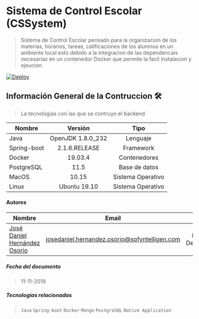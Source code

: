 
# Sistema de Control Escolar (CSSystem)
> Sistema de Control Escolar pensado para la organizacion de los materias, horarios, tareas, calificaciones de los alumnos en un ambiente local esto debido a la integracion de las dependencais necesarias en un contenedor Docker que permite la facil instalacion y ejeucion.


[![Deploy](https://www.herokucdn.com/deploy/button.svg)](https://backend-school-control.herokuapp.com/api/test/status/)

## Información General de la Contruccion 🛠️
> La tecnologias con las que se contruyo el backend

| Nombre        | Versión       | Tipo  |
| ------------- |:-------------:| :-----:|
| Java | OpenJDK 1.8.0_232 | Lenguaje |
| Spring-boot | 2.1.6.RELEASE | Framework |
| Docker | 19.03.4 | Contenedores |
| PostgreSQL | 11.5 | Base de datos  |
| MacOS | 10.15 | Sistema Operativo |
| Linux | Ubuntu 19.10 | Sistema Operativo |

#### Autores

| Nombre        | Email       | Rol  |
| ------------- |:-------------:| :-----:|
| [José Daniel Hernández Osorio]()| josedaniel.hernandez.osorio@sofyntelligen.com | FullStack Development |


##### Fecha del documento
> 11-11-2019

##### Tecnologías relacionadas

>  `Java` `Spring-boot` `Docker` `Mongo` `PostgreSQL` `Native Application`
